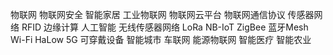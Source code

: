 物联网
物联网安全
智能家居
工业物联网
物联网云平台
物联网通信协议
传感器网络
RFID
边缘计算
人工智能
无线传感器网络
LoRa
NB-IoT
ZigBee
蓝牙Mesh
Wi-Fi HaLow
5G
可穿戴设备
智能城市
车联网
能源物联网
智能医疗
智能农业